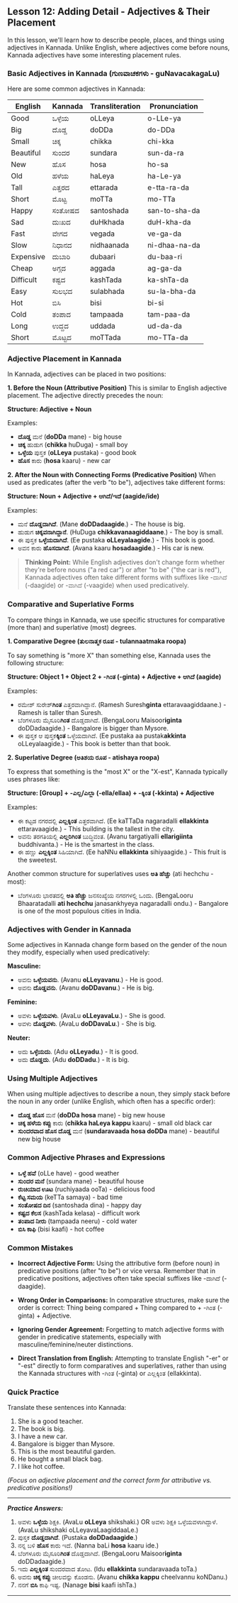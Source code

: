 ## Lesson 12: Adding Detail - Adjectives & Their Placement

In this lesson, we'll learn how to describe people, places, and things using adjectives in Kannada. Unlike English, where adjectives come before nouns, Kannada adjectives have some interesting placement rules.

### Basic Adjectives in Kannada (ಗುಣವಾಚಕಗಳು - guNavacakagaLu)

Here are some common adjectives in Kannada:

| English | Kannada | Transliteration | Pronunciation |
|---------|---------|-----------------|---------------|
| Good | ಒಳ್ಳೆಯ | oLLeya | o-LLe-ya |
| Big | ದೊಡ್ಡ | doDDa | do-DDa |
| Small | ಚಿಕ್ಕ | chikka | chi-kka |
| Beautiful | ಸುಂದರ | sundara | sun-da-ra |
| New | ಹೊಸ | hosa | ho-sa |
| Old | ಹಳೆಯ | haLeya | ha-Le-ya |
| Tall | ಎತ್ತರದ | ettarada | e-tta-ra-da |
| Short | ಮೊಟ್ಟ | moTTa | mo-TTa |
| Happy | ಸಂತೋಷದ | santoshada | san-to-sha-da |
| Sad | ದುಃಖದ | duHkhada | duH-kha-da |
| Fast | ವೇಗದ | vegada | ve-ga-da |
| Slow | ನಿಧಾನದ | nidhaanada | ni-dhaa-na-da |
| Expensive | ದುಬಾರಿ | dubaari | du-baa-ri |
| Cheap | ಅಗ್ಗದ | aggada | ag-ga-da |
| Difficult | ಕಷ್ಟದ | kashTada | ka-shTa-da |
| Easy | ಸುಲಭದ | sulabhada | su-la-bha-da |
| Hot | ಬಿಸಿ | bisi | bi-si |
| Cold | ತಂಪಾದ | tampaada | tam-paa-da |
| Long | ಉದ್ದದ | uddada | ud-da-da |
| Short | ಮೊಟ್ಟದ | moTTada | mo-TTa-da |

### Adjective Placement in Kannada

In Kannada, adjectives can be placed in two positions:

**1. Before the Noun (Attributive Position)**
This is similar to English adjective placement. The adjective directly precedes the noun:

**Structure: Adjective + Noun**

Examples:
* **ದೊಡ್ಡ** ಮನೆ (**doDDa** mane) - big house
* **ಚಿಕ್ಕ** ಹುಡುಗ (**chikka** huDuga) - small boy
* **ಒಳ್ಳೆಯ** ಪುಸ್ತಕ (**oLLeya** pustaka) - good book
* **ಹೊಸ** ಕಾರು (**hosa** kaaru) - new car

**2. After the Noun with Connecting Forms (Predicative Position)**
When used as predicates (after the verb "to be"), adjectives take different forms:

**Structure: Noun + Adjective + ಆಗಿದೆ/ಇದೆ (aagide/ide)**

Examples:
* ಮನೆ **ದೊಡ್ಡದಾಗಿದೆ**. (Mane **doDDadaagide**.) - The house is big.
* ಹುಡುಗ **ಚಿಕ್ಕವನಾಗಿದ್ದಾನೆ**. (HuDuga **chikkavanaagiddaane**.) - The boy is small.
* ಈ ಪುಸ್ತಕ **ಒಳ್ಳೆಯದಾಗಿದೆ**. (Ee pustaka **oLLeyalaagide**.) - This book is good.
* ಅವನ ಕಾರು **ಹೊಸದಾಗಿದೆ**. (Avana kaaru **hosadaagide**.) - His car is new.

> **Thinking Point:** While English adjectives don't change form whether they're before nouns ("a red car") or after "to be" ("the car is red"), Kannada adjectives often take different forms with suffixes like -ದಾಗಿದೆ (-daagide) or -ವಾಗಿದೆ (-vaagide) when used predicatively.

### Comparative and Superlative Forms

To compare things in Kannada, we use specific structures for comparative (more than) and superlative (most) degrees.

**1. Comparative Degree (ತುಲನಾತ್ಮಕ ರೂಪ - tulannaatmaka roopa)**

To say something is "more X" than something else, Kannada uses the following structure:

**Structure: Object 1 + Object 2 + -ಗಿಂತ (-ginta) + Adjective + ಆಗಿದೆ (aagide)**

Examples:
* ರಮೇಶ್ ಸುರೇಶ್**ಗಿಂತ** ಎತ್ತರವಾಗಿದ್ದಾನೆ. (Ramesh Suresh**ginta** ettaravaagiddaane.) - Ramesh is taller than Suresh.
* ಬೆಂಗಳೂರು ಮೈಸೂರಿ**ಗಿಂತ** ದೊಡ್ಡದಾಗಿದೆ. (BengaLooru Maisoor**iginta** doDDadaagide.) - Bangalore is bigger than Mysore.
* ಈ ಪುಸ್ತಕ ಆ ಪುಸ್ತಕ**ಕ್ಕಿಂತ** ಒಳ್ಳೆಯದಾಗಿದೆ. (Ee pustaka aa pustak**akkinta** oLLeyalaagide.) - This book is better than that book.

**2. Superlative Degree (ಅತಿಶಯ ರೂಪ - atishaya roopa)**

To express that something is the "most X" or the "X-est", Kannada typically uses phrases like:

**Structure: [Group] + -ಎಲ್ಲ/ಎಲ್ಲಾ (-ella/ellaa) + -ಕ್ಕಿಂತ (-kkinta) + Adjective**

Examples:
* ಈ ಕಟ್ಟಡ ನಗರದಲ್ಲಿ **ಎಲ್ಲಕ್ಕಿಂತ** ಎತ್ತರವಾಗಿದೆ. (Ee kaTTaDa nagaradalli **ellakkinta** ettaravaagide.) - This building is the tallest in the city.
* ಅವನು ತರಗತಿಯಲ್ಲಿ **ಎಲ್ಲರಿಗಿಂತ** ಬುದ್ಧಿವಂತ. (Avanu targatiyalli **ellarigiinta** buddhivanta.) - He is the smartest in the class.
* ಈ ಹಣ್ಣು **ಎಲ್ಲಕ್ಕಿಂತ** ಸಿಹಿಯಾಗಿದೆ. (Ee haNNu **ellakkinta** sihiyaagide.) - This fruit is the sweetest.

Another common structure for superlatives uses **ಅತಿ ಹೆಚ್ಚು** (ati hechchu - most):

* ಬೆಂಗಳೂರು ಭಾರತದಲ್ಲಿ **ಅತಿ ಹೆಚ್ಚು** ಜನಸಂಖ್ಯೆಯ ನಗರಗಳಲ್ಲಿ ಒಂದು. (BengaLooru Bhaaratadalli **ati hechchu** janasankhyeya nagaradalli ondu.) - Bangalore is one of the most populous cities in India.

### Adjectives with Gender in Kannada

Some adjectives in Kannada change form based on the gender of the noun they modify, especially when used predicatively:

**Masculine:**
* ಅವನು **ಒಳ್ಳೆಯವನು**. (Avanu **oLLeyavanu**.) - He is good.
* ಅವನು **ದೊಡ್ಡವನು**. (Avanu **doDDavanu**.) - He is big.

**Feminine:**
* ಅವಳು **ಒಳ್ಳೆಯವಳು**. (AvaLu **oLLeyavaLu**.) - She is good.
* ಅವಳು **ದೊಡ್ಡವಳು**. (AvaLu **doDDavaLu**.) - She is big.

**Neuter:**
* ಅದು **ಒಳ್ಳೆಯದು**. (Adu **oLLeyadu**.) - It is good.
* ಅದು **ದೊಡ್ಡದು**. (Adu **doDDadu**.) - It is big.

### Using Multiple Adjectives

When using multiple adjectives to describe a noun, they simply stack before the noun in any order (unlike English, which often has a specific order):

* **ದೊಡ್ಡ ಹೊಸ** ಮನೆ (**doDDa hosa** mane) - big new house
* **ಚಿಕ್ಕ ಹಳೆಯ ಕಪ್ಪು** ಕಾರು (**chikka haLeya kappu** kaaru) - small old black car
* **ಸುಂದರವಾದ ಹೊಸ ದೊಡ್ಡ** ಮನೆ (**sundaravaada hosa doDDa** mane) - beautiful new big house

### Common Adjective Phrases and Expressions

* **ಒಳ್ಳೆ ಹವೆ** (oLLe have) - good weather
* **ಸುಂದರ ಮನೆ** (sundara mane) - beautiful house
* **ರುಚಿಯಾದ ಊಟ** (ruchiyaada ooTa) - delicious food
* **ಕೆಟ್ಟ ಸಮಯ** (keTTa samaya) - bad time
* **ಸಂತೋಷದ ದಿನ** (santoshada dina) - happy day
* **ಕಷ್ಟದ ಕೆಲಸ** (kashTada kelasa) - difficult work
* **ತಂಪಾದ ನೀರು** (tampaada neeru) - cold water
* **ಬಿಸಿ ಕಾಫಿ** (bisi kaafi) - hot coffee

### Common Mistakes

* **Incorrect Adjective Form:** Using the attributive form (before noun) in predicative positions (after "to be") or vice versa. Remember that in predicative positions, adjectives often take special suffixes like -ದಾಗಿದೆ (-daagide).

* **Wrong Order in Comparisons:** In comparative structures, make sure the order is correct: Thing being compared + Thing compared to + -ಗಿಂತ (-ginta) + Adjective.

* **Ignoring Gender Agreement:** Forgetting to match adjective forms with gender in predicative statements, especially with masculine/feminine/neuter distinctions.

* **Direct Translation from English:** Attempting to translate English "-er" or "-est" directly to form comparatives and superlatives, rather than using the Kannada structures with -ಗಿಂತ (-ginta) or ಎಲ್ಲಕ್ಕಿಂತ (ellakkinta).

### Quick Practice

Translate these sentences into Kannada:

1. She is a good teacher.
2. The book is big.
3. I have a new car.
4. Bangalore is bigger than Mysore.
5. This is the most beautiful garden.
6. He bought a small black bag.
7. I like hot coffee.

*(Focus on adjective placement and the correct form for attributive vs. predicative positions!)*

---
***Practice Answers:***

1. ಅವಳು **ಒಳ್ಳೆಯ** ಶಿಕ್ಷಕಿ. (AvaLu **oLLeya** shikshaki.) OR ಅವಳು ಶಿಕ್ಷಕಿ ಒಳ್ಳೆಯವಳಾಗಿದ್ದಾಳೆ. (AvaLu shikshaki oLLeyavaLaagiddaaLe.)
2. ಪುಸ್ತಕ **ದೊಡ್ಡದಾಗಿದೆ**. (Pustaka **doDDadaagide**.)
3. ನನ್ನ ಬಳಿ **ಹೊಸ** ಕಾರು ಇದೆ. (Nanna baLi **hosa** kaaru ide.)
4. ಬೆಂಗಳೂರು ಮೈಸೂರಿ**ಗಿಂತ** ದೊಡ್ಡದಾಗಿದೆ. (BengaLooru Maisoor**iginta** doDDadaagide.)
5. ಇದು **ಎಲ್ಲಕ್ಕಿಂತ** ಸುಂದರವಾದ ತೋಟ. (Idu **ellakkinta** sundaravaada toTa.)
6. ಅವನು **ಚಿಕ್ಕ ಕಪ್ಪು** ಚೀಲವನ್ನು ಕೊಂಡನು. (Avanu **chikka kappu** cheelvannu koNDanu.)
7. ನನಗೆ **ಬಿಸಿ** ಕಾಫಿ ಇಷ್ಟ. (Nanage **bisi** kaafi ishTa.)

---
